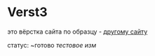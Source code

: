 # Verst3
это вёрстка сайта по образцу - [другому сайту](https://nicepage.com/html-templates/preview/get-in-touch-block-with-icons-3158387?device=desktop)

статус: ~готово
*тестовое изм*